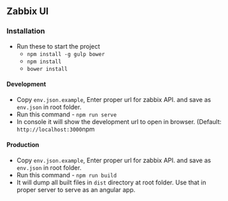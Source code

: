 Zabbix UI
---

### Installation

- Run these to start the project
  - `npm install -g gulp bower`
  - `npm install`
  - `bower install`

#### Development

- Copy `env.json.example`, Enter proper url for zabbix API. and save as `env.json` in root folder.
- Run this command - `npm run serve`
- In console it will show the development url to open in browser. (Default: `http://localhost:3000`npm
#### Production

- Copy `env.json.example`, Enter proper url for zabbix API. and save as `env.json` in root folder.
- Run this command - `npm run build`
- It will dump all built files in `dist` directory at root folder. Use that in proper server to serve as an angular app.
